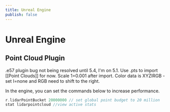 ```yaml
---
title: Unreal Engine
publish: false
---
```

# Unreal Engine
## Point Cloud Plugin
.e57 plugin bug not being resolved until 5.4, I'm on 5.1. 
Use .pts to import [[Point Clouds]] for now. Scale 1=0.001 after import. 
Color data is XYZIRGB - set I=none and RGB need to shift to the right. 

In the engine, you can set the commands below to increase performance. 
```c++
r.lidarPointBucket 20000000 // set global point budget to 20 million
stat lidarpointcloud //view active stats
```